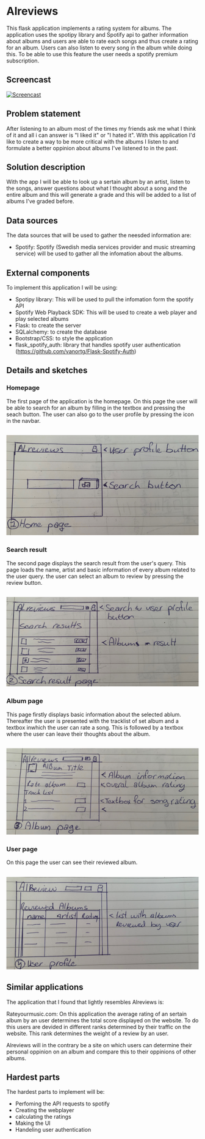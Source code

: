 # Alreviews

This flask application implements a rating system for albums. The application uses the spotipy library and Spotify api to gather information
about albums and users are able to rate each songs and thus create a rating for an album. Users can also listen to every song in the album while doing this. To be able
to use this feature the user needs a spotify premium subscription.

## Screencast

[![Screencast](https://img.youtube.com/vi/NejknOsAoTA/0.jpg)](https://www.youtube.com/watch?v=NejknOsAoTA)

## Problem statement

After listening to an album most of the times my friends ask me what I think of it and all i can answer is "I liked it" or "I hated it". With this application I'd like to create a way to be more critical with the albums I listen to and formulate a better oppinion about albums I've listened to in the past.

## Solution description

With the app I will be able to look up a sertain album by an artist, listen to the songs, answer questions about what I thought about a song and the entire album and this will generate a grade and this will be added to a list of albums I've graded before.

## Data sources

The data sources that will be used to gather the neesded information are:

- Spotify: Spotify (Swedish media services provider and music streaming service) will be used to gather all the infomation about the albums.

## External components

To implement this application I will be using:

- Spotipy library: This will be used to pull the infomation form the spotify API
- Spotify Web Playback SDK: This will be used to create a web player and play selected albums
- Flask: to create the server
- SQLalchemy: to create the database
- Bootstrap/CSS: to style the application
- flask_spotify_auth: library that handles spotify user authentication (https://github.com/vanortg/Flask-Spotify-Auth)

## Details and sketches

### Homepage

The first page of the application is the homepage. On this page the user will be able to
search for an album by filling in the textbox and pressing the seach button. The user can also
go to the user profile by pressing the icon in the navbar.

## ![homepage](doc/1.JPG)

### Search result

The second page displays the search result from the user's query. This page loads the name,
artist and basic information of every album related to the user query. the user can select an album
to review by pressing the review button.

## ![search result](doc/2.JPG)

### Album page

This page firstly displays basic information about the selected ablum. Thereafter the user is presented
with the tracklist of set album and a textbox inwhich the user can rate a song. This is followed by
a textbox where the user can leave their thoughts about the album.

## ![Album page](doc/3.JPG)

### User page

On this page the user can see their reviewed album.

## ![User profile](doc/4.JPG)

## Similar applications

The application that I found that lightly resembles Alreviews is:

Rateyourmusic.com: On this application the average rating of an sertain album by an user determines the
total score displayed on the website. To do this users are devided in different ranks determined by their traffic
on the website. This rank determines the weight of a review by an user.

Alreviews will in the contrary be a site on which users can determine their personal oppinion on an album and compare this
to their oppinions of other albums.

## Hardest parts

The hardest parts to implement will be:

- Perfoming the API requests to spotify
- Creating the webplayer
- calculating the ratings
- Making the UI
- Handeling user authentication
